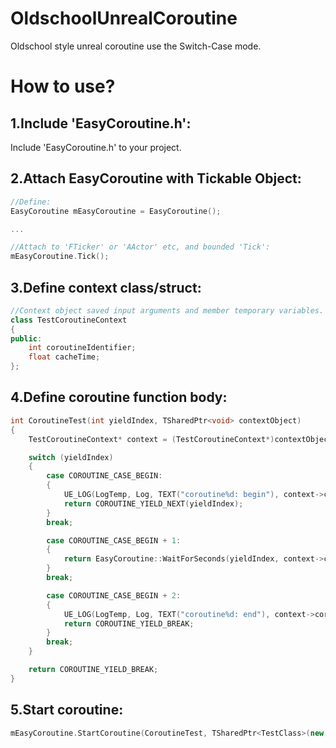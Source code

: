 # OldschoolUnrealCoroutine
Oldschool style unreal coroutine use the Switch-Case mode.

# How to use?

## 1.Include 'EasyCoroutine.h':

Include 'EasyCoroutine.h' to your project.




## 2.Attach EasyCoroutine with Tickable Object:
``` c++
//Define:
EasyCoroutine mEasyCoroutine = EasyCoroutine();

...

//Attach to 'FTicker' or 'AActor' etc, and bounded 'Tick':
mEasyCoroutine.Tick();
```




## 3.Define context class/struct:
``` c++
//Context object saved input arguments and member temporary variables.
class TestCoroutineContext
{
public:
    int coroutineIdentifier;
    float cacheTime;
};
```




## 4.Define coroutine function body:
``` c++
int CoroutineTest(int yieldIndex, TSharedPtr<void> contextObject)
{
	TestCoroutineContext* context = (TestCoroutineContext*)contextObject.Get();

	switch (yieldIndex)
	{
		case COROUTINE_CASE_BEGIN:
		{
			UE_LOG(LogTemp, Log, TEXT("coroutine%d: begin"), context->coroutineIdentifier);
			return COROUTINE_YIELD_NEXT(yieldIndex);
		}
		break;

		case COROUTINE_CASE_BEGIN + 1:
		{
			return EasyCoroutine::WaitForSeconds(yieldIndex, context->cacheTime, 1.0);
		}
		break;

		case COROUTINE_CASE_BEGIN + 2:
		{
			UE_LOG(LogTemp, Log, TEXT("coroutine%d: end"), context->coroutineIdentifier);
			return COROUTINE_YIELD_BREAK;
		}
		break;
	}

	return COROUTINE_YIELD_BREAK;
}
```




## 5.Start coroutine:
``` c++
mEasyCoroutine.StartCoroutine(CoroutineTest, TSharedPtr<TestClass>(new TestCoroutineContext()));//invoke, like the unity.
```
